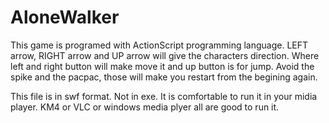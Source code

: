 # AloneWalker

This game is programed with ActionScript programming language. LEFT arrow, RIGHT arrow and UP arrow will give the characters direction. Where left and right button will make move it and up button is for jump. Avoid the spike and the pacpac, those will make you restart from the begining again. 

This file is in swf format. Not in exe. It is comfortable to run it in your midia player. KM4 or VLC or windows media plyer all are good to run it.
